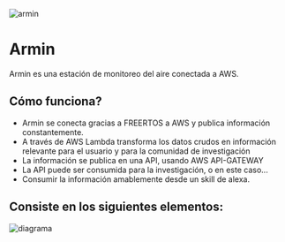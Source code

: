 ![armin](https://s3-us-west-1.amazonaws.com/thehackermonkey/armin.jpg)


# Armin

Armin es una estación de monitoreo del aire conectada a AWS.

## Cómo funciona?

* Armin se conecta gracias a FREERTOS a AWS y publica información constantemente.
* A través de AWS Lambda transforma los datos crudos en información relevante para el usuario y para la comunidad de investigación
* La información se publica en una API, usando AWS API-GATEWAY
* La API puede ser consumida para la investigación, o en este caso...
* Consumir la información amablemente desde un skill de alexa. 

## Consiste en los siguientes elementos:

![diagrama](https://s3-us-west-1.amazonaws.com/thehackermonkey/armin_diagram.jpeg
)


